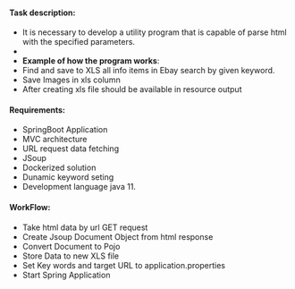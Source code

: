 #### Task description:
* It is necessary to develop a utility program that is capable of parse html with the specified parameters.
* 
* **Example of how the program works**: 
* Find and save to XLS all info items in Ebay search by given keyword.
* Save Images in xls column
* After creating xls file should be available in resource output

#### Requirements:
* SpringBoot Application
* MVC architecture
* URL request data fetching
* JSoup
* Dockerized solution
* Dunamic keyword seting
* Development language java 11.

#### WorkFlow:
* Take html data by url GET request
* Create Jsoup Document Object from html response
* Convert Document to Pojo
* Store Data to new XLS file
* Set Key words and target URL to application.properties
* Start Spring Application
